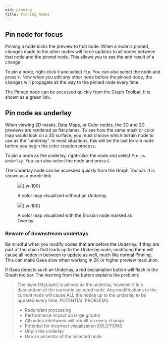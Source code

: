 ```yaml
---
uid: pinning
title: Pinning Nodes
---
```


## Pin node for focus

Pinning a node locks the preview to that node. When a node is pinned, changes made to the other nodes will force updates to all nodes between that node and the pinned node. This allows you to see the end result of a change.

To pin a node, right-click it and select `Pin`. You can also select the node and press `F`. Now when you edit any other node before the pinned node, the changes will propagate all the way to the pinned node every time.

The Pinned node can be accessed quickly from the Graph Toolbar. It is shown as a green link.

## Pin node as underlay

When viewing 2D masks, Data Maps, or Color nodes, the 3D and 2D previews are rendered as flat planes. To see how the same mask or color map would look on a 3D surface, you must choose which terrain node to use as the "underlay". In most situations, this will be the last terrain node before you begin the color creation process.

To pin a node as the underlay, right-click the node and select `Pin as Underlay`. You can also select the node and press `G`.

The Underlay node can be accessed quickly from the Graph Toolbar. It is shown as a purple link.


<div class="row">
<div class="col-lg-6">

<figure>

![](/images/ui/underlay_0.webp){.w-100}

<figcaption>
A color map visualized without an Underlay.
</figcaption>
</figure>
</div>
<div class="col-lg-6">
<figure>

![](/images/ui/underlay_1.webp){.w-100}

<figcaption>
A color map visualized with the Erosion node marked as Overlay.
</figcaption>
</figure>
</div>
</div>



### Beware of downstream underlays

Be mindful when you modify nodes that are before the Underlay. If they are part of the chain that leads up to the Underlay node, modifying them will cause all nodes in between to update as well, much like normal Pinning. This can make Gaea slow when working in 2K or higher preview resolution.

If Gaea detects such an Underlay, a red exclamation button will flash in the Graph toolbar. The warning from the button explains the problem:

> The layer [MyLayer] is pinned as the underlay, however it is a descendant of the currently selected node. Any modifications to the current node will cause ALL the nodes up to the underlay to be updated every time.
> POTENTIAL PROBLEMS
> - Redundant processing
> - Performance impact on large graphs
> - All nodes inbetween will rebuilt on every change
> - Potential for incorrect visualization
> SOLUTIONS
> - Unpin the underlay
> - Use an ancestor of the selected node